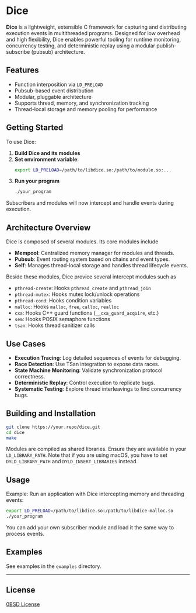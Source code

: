 # Dice

**Dice** is a lightweight, extensible C framework for capturing and
distributing execution events in multithreaded programs. Designed for low
overhead and high flexibility, Dice enables powerful tooling for runtime
monitoring, concurrency testing, and deterministic replay using a modular
publish-subscribe (pubsub) architecture.

## Features

- Function interposition via `LD_PRELOAD`
- Pubsub-based event distribution
- Modular, pluggable architecture
- Supports thread, memory, and synchronization tracking
- Thread-local storage and memory pooling for performance

## Getting Started

To use Dice:

1. **Build Dice and its modules**
2. **Set environment variable**:
   ```sh
   export LD_PRELOAD=/path/to/libdice.so:/path/to/module.so:...
   ```
3. **Run your program**
   ```sh
   ./your_program
   ```

Subscribers and modules will now intercept and handle events during execution.

## Architecture Overview

Dice is composed of several modules. Its core modules include

- **Mempool**: Centralized memory manager for modules and threads.
- **Pubsub**: Event routing system based on chains and event types.
- **Self**: Manages thread-local storage and handles thread lifecycle events.

Beside these modules, Dice provice several intercept modules such as

- `pthread-create`: Hooks `pthread_create` and `pthread_join`
- `pthread-mutex`: Hooks mutex lock/unlock operations
- `pthread-cond`: Hooks condition variables
- `malloc`: Hooks `malloc`, `free`, `calloc`, `realloc`
- `cxa`: Hooks C++ guard functions (`__cxa_guard_acquire`, etc.)
- `sem`: Hooks POSIX semaphore functions
- `tsan`: Hooks thread sanitizer calls

## Use Cases

- **Execution Tracing**: Log detailed sequences of events for debugging.
- **Race Detection**: Use TSan integration to expose data races.
- **State Machine Monitoring**: Validate synchronization protocol correctness.
- **Deterministic Replay**: Control execution to replicate bugs.
- **Systematic Testing**: Explore thread interleavings to find concurrency bugs.

## Building and Installation

```sh
git clone https://your.repo/dice.git
cd dice
make
```

Modules are compiled as shared libraries. Ensure they are available in your
`LD_LIBRARY_PATH`. Note that if you are using macOS, you have to set
`DYLD_LIBRARY_PATH` and `DYLD_INSERT_LIBRARIES` instead.

## Usage

Example: Run an application with Dice intercepting memory and threading events:

```sh
export LD_PRELOAD=/path/to/libdice.so:/path/to/libdice-malloc.so
./your_program
```

You can add your own subscriber module and load it the same way to process events.

## Examples

See examples in the `examples` directory.

---

## License

[0BSD License](LICENSE)


